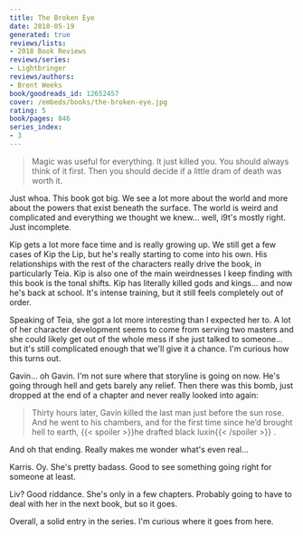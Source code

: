 ```yaml
---
title: The Broken Eye
date: 2018-05-19
generated: true
reviews/lists:
- 2018 Book Reviews
reviews/series:
- Lightbringer
reviews/authors:
- Brent Weeks
book/goodreads_id: 12652457
cover: /embeds/books/the-broken-eye.jpg
rating: 5
book/pages: 846
series_index:
- 3
---
```

> Magic was useful for everything. It just killed you. You should always think of it first. Then you should decide if a little dram of death was worth it.

Just whoa. This book got big. We see a lot more about the world and more about the powers that exist beneath the surface. The world is weird and complicated and everything we thought we knew... well, i9t's mostly right. Just incomplete.  

<!--more-->

Kip gets a lot more face time and is really growing up. We still get a few cases of Kip the Lip, but he's really starting to come into his own. His relationships with the rest of the characters really drive the book, in particularly Teia. Kip is also one of the main weirdnesses I keep finding with this book is the tonal shifts. Kip has literally killed gods and kings... and now he's back at school. It's intense training, but it still feels completely out of order.  

Speaking of Teia, she got a lot more interesting than I expected her to. A lot of her character development seems to come from serving two masters and she could likely get out of the whole mess if she just talked to someone... but it's still complicated enough that we'll give it a chance. I'm curious how this turns out.  

Gavin... oh Gavin. I'm not sure where that storyline is going on now. He's going through hell and gets barely any relief. Then there was this bomb, just dropped at the end of a chapter and never really looked into again:  

> Thirty hours later, Gavin killed the last man just before the sun rose. And he went to his chambers, and for the first time since he’d brought hell to earth,  {{< spoiler >}}he drafted black luxin{{< /spoiler >}}  .

And oh that ending. Really makes me wonder what's even real...  

Karris. Oy. She's pretty badass. Good to see something going right for someone at least.  

Liv? Good riddance. She's only in a few chapters. Probably going to have to deal with her in the next book, but so it goes.  

Overall, a solid entry in the series. I'm curious where it goes from here.